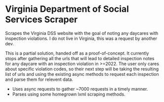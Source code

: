 # Virginia Department of Social Services Scraper

Scrapes the Virginia DSS website with the goal of noting any daycares with inspection violations.
I do not live in Virginia, this was a request by another dev.

This is a partial solution, handed off as a proof-of-concept. It currently stops after gathering all the urls that will lead to detailed inspection notes for any daycare with an inspection violation in >=2022. The user only cares about specific violation codes, so their next step will be taking the resulting list of urls and using the existing async methods to request each inspection and parse them for relevent data.

- Uses async requests to gather ~7000 requests in a timely manner.
- Parses using some homegrown lxml scraping methods.
